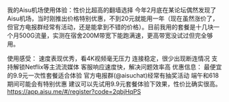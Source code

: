 我的Aisu机场使用体验：性价比超高的翻墙选择
今年2月底在某论坛偶然发现了Aisu机场，当时刚推出价格特别优惠，不到20元就能用一年（现在虽然涨价了，但官方电报群经常有活动，还是能拿到不错的价格）。目前我用的套餐是十几块一个月500G流量，实测在宿舍200M带宽下能跑满速，更高带宽没试过但完全够用。

使用感受：
速度表现优秀，看4K视频毫无压力
连接稳定，很少出现断连情况
支持解锁Netflix等主流流媒体
客服响应速度快，解决问题效率高
优惠信息：
最便宜的9.9元一次性套餐适合体验
官方电报群(@aisuchat)经常有抽奖活动
端午和618期间可能会有特别优惠
建议可以先试用9.9元套餐体验下效果，性价比确实很高。
https://app.aisu.me/#/register?code=2qbjHqPS
